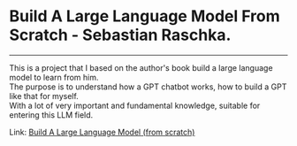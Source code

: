 # Build A Large Language Model From Scratch - Sebastian Raschka.
---
This is a project that I based on the author's book build a large language model to learn from him.\
The purpose is to understand how a GPT chatbot works, how to build a GPT like that for myself.\
With a lot of very important and fundamental knowledge, suitable for entering this LLM field.

Link: [Build A Large Language Model (from scratch)](https://learning.oreilly.com/library/view/build-a-large/9781633437166/)
